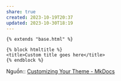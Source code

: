 ```yaml
---
share: true
created: 2023-10-19T20:37
updated: 2023-10-30T18:19
---
```

```django
{% extends "base.html" %}

{% block htmltitle %}
<title>Custom title goes here</title>
{% endblock %}
```
Nguồn:: [Customizing Your Theme - MkDocs](https://www.mkdocs.org/user-guide/customizing-your-theme/#overriding-template-blocks)
